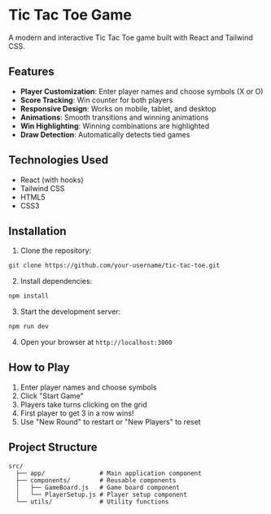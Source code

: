 # Tic Tac Toe Game

A modern and interactive Tic Tac Toe game built with React and Tailwind CSS.

## Features

- **Player Customization**: Enter player names and choose symbols (X or O)
- **Score Tracking**: Win counter for both players
- **Responsive Design**: Works on mobile, tablet, and desktop
- **Animations**: Smooth transitions and winning animations
- **Win Highlighting**: Winning combinations are highlighted
- **Draw Detection**: Automatically detects tied games

## Technologies Used

- React (with hooks)
- Tailwind CSS
- HTML5
- CSS3

## Installation

1. Clone the repository:
```bash
git clone https://github.com/your-username/tic-tac-toe.git
```

2. Install dependencies:
```bash
npm install
```

3. Start the development server:
```bash
npm run dev
```

4. Open your browser at `http://localhost:3000`

## How to Play

1. Enter player names and choose symbols
2. Click "Start Game"
3. Players take turns clicking on the grid
4. First player to get 3 in a row wins!
5. Use "New Round" to restart or "New Players" to reset

## Project Structure

```
src/
  ├── app/               # Main application component
  ├── components/        # Reusable components
  │   ├── GameBoard.js   # Game board component
  │   └── PlayerSetup.js # Player setup component
  └── utils/             # Utility functions
```